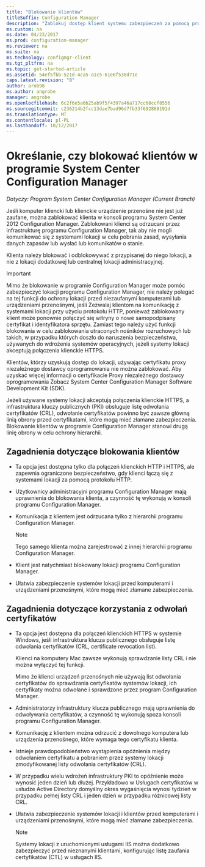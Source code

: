 ```yaml
---
title: "Blokowanie klientów"
titleSuffix: Configuration Manager
description: "Zablokuj dostęp klient systemu zabezpieczeń za pomocą programu System Center Configuration Manager."
ms.custom: na
ms.date: 04/23/2017
ms.prod: configuration-manager
ms.reviewer: na
ms.suite: na
ms.technology: configmgr-client
ms.tgt_pltfrm: na
ms.topic: get-started-article
ms.assetid: 54ef5fbb-521d-4ca5-a1c5-61e6f538d71e
caps.latest.revision: "8"
author: arob98
ms.author: angrobe
manager: angrobe
ms.openlocfilehash: 6c2f6e5a6b25ab9f5f4397a46a717cc68ccf8556
ms.sourcegitcommit: c236214b2fcc13dae7bad96d7fb33f692868191d
ms.translationtype: MT
ms.contentlocale: pl-PL
ms.lasthandoff: 10/12/2017
---
```

# <a name="determine-whether-to-block-clients-in-system-center-configuration-manager"></a>Określanie, czy blokować klientów w programie System Center Configuration Manager

*Dotyczy: Program System Center Configuration Manager (Current Branch)*

Jeśli komputer kliencki lub klienckie urządzenie przenośne nie jest już zaufane, można zablokować klienta w konsoli programu System Center 2012 Configuration Manager. Zablokowani klienci są odrzucani przez infrastrukturę programu Configuration Manager, tak aby nie mogli komunikować się z systemami lokacji w celu pobrania zasad, wysyłania danych zapasów lub wysłać lub komunikatów o stanie.  

 Klienta należy blokować i odblokowywać z przypisanej do niego lokacji, a nie z lokacji dodatkowej lub centralnej lokacji administracyjnej.  

> [!IMPORTANT]  
>  Mimo że blokowanie w programie Configuration Manager może pomóc zabezpieczyć lokacji programu Configuration Manager, nie należy polegać na tej funkcji do ochrony lokacji przed niezaufanymi komputerami lub urządzeniami przenośnymi, jeśli Zezwalaj klientom na komunikację z systemami lokacji przy użyciu protokołu HTTP, ponieważ zablokowany klient może ponownie połączyć się witryny o nowe samopodpisany certyfikat i identyfikatora sprzętu. Zamiast tego należy użyć funkcji blokowania w celu zablokowania utraconych nośników rozruchowych lub takich, w przypadku których doszło do naruszenia bezpieczeństwa, używanych do wdrożenia systemów operacyjnych, jeżeli systemy lokacji akceptują połączenia klienckie HTTPS.  

 Klientów, którzy uzyskują dostęp do lokacji, używając certyfikatu proxy niezależnego dostawcy oprogramowania nie można zablokować. Aby uzyskać więcej informacji o certyfikacie Proxy niezależnego dostawcy oprogramowania Zobacz System Center Configuration Manager Software Development Kit (SDK).  

 Jeżeli używane systemy lokacji akceptują połączenia klienckie HTTPS, a infrastruktura kluczy publicznych (PKI) obsługuje listę odwołania certyfikatów (CRL), odwołanie certyfikatów powinno być zawsze główną linią obrony przed certyfikatami, które mogą mieć złamane zabezpieczenia. Blokowanie klientów w programie Configuration Manager stanowi drugą linię obrony w celu ochrony hierarchii.  

##  <a name="BKMK_Block_vs_CRL"></a> Zagadnienia dotyczące blokowania klientów  

-   Ta opcja jest dostępna tylko dla połączeń klienckich HTTP i HTTPS, ale zapewnia ograniczone bezpieczeństwo, gdy klienci łączą się z systemami lokacji za pomocą protokołu HTTP.  

-   Użytkownicy administracyjni programu Configuration Manager mają uprawnienia do blokowania klienta, a czynność tę wykonują w konsoli programu Configuration Manager.  

-   Komunikacja z klientem jest odrzucana tylko z hierarchii programu Configuration Manager.  

    > [!NOTE]  
    >  Tego samego klienta można zarejestrować z innej hierarchii programu Configuration Manager.  

-   Klient jest natychmiast blokowany lokacji programu Configuration Manager.  

-   Ułatwia zabezpieczenie systemów lokacji przed komputerami i urządzeniami przenośnymi, które mogą mieć złamane zabezpieczenia.  

## <a name="considerations-for-using-certificate-revocation"></a>Zagadnienia dotyczące korzystania z odwołań certyfikatów  

-   Ta opcja jest dostępna dla połączeń klienckich HTTPS w systemie Windows, jeśli infrastruktura klucza publicznego obsługuje listę odwołania certyfikatów (CRL, certificate revocation list).  

     Klienci na komputery Mac zawsze wykonują sprawdzanie listy CRL i nie można wyłączyć tej funkcji.  

     Mimo że klienci urządzeń przenośnych nie używają list odwołania certyfikatów do sprawdzania certyfikatów systemów lokacji, ich certyfikaty można odwołane i sprawdzone przez program Configuration Manager.  

-   Administratorzy infrastruktury klucza publicznego mają uprawnienia do odwoływania certyfikatów, a czynność tę wykonują spoza konsoli programu Configuration Manager.  

-   Komunikację z klientem można odrzucić z dowolnego komputera lub urządzenia przenośnego, które wymaga tego certyfikatu klienta.  

-   Istnieje prawdopodobieństwo wystąpienia opóźnienia między odwołaniem certyfikatu a pobraniem przez systemy lokacji zmodyfikowanej listy odwołania certyfikatów (CRL).  

-   W przypadku wielu wdrożeń infrastruktury PKI to opóźnienie może wynosić jeden dzień lub dłużej. Przykładowo w Usługach certyfikatów w usłudze Active Directory domyślny okres wygaśnięcia wynosi tydzień w przypadku pełnej listy CRL i jeden dzień w przypadku różnicowej listy CRL.  

-   Ułatwia zabezpieczenie systemów lokacji i klientów przed komputerami i urządzeniami przenośnymi, które mogą mieć złamane zabezpieczenia.  

    > [!NOTE]  
    >  Systemy lokacji z uruchomionymi usługami IIS można dodatkowo zabezpieczyć przed nieznanymi klientami, konfigurując listę zaufania certyfikatów (CTL) w usługach IIS.  
